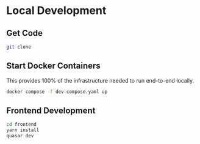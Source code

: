 # Local Development

## Get Code

```sh
git clone 
```

## Start Docker Containers

This provides 100% of the infrastructure needed to run end-to-end locally.

```sh
docker compose -f dev-compose.yaml up
```

## Frontend Development

```sh
cd frontend
yarn install
quasar dev
```